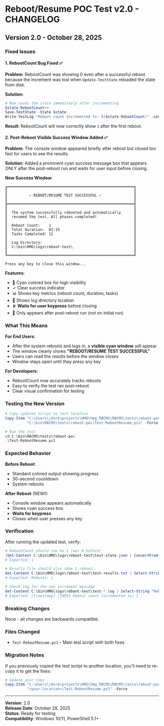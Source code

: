 # Reboot/Resume POC Test v2.0 - CHANGELOG

## Version 2.0 - October 28, 2025

### Fixed Issues

#### 1. **RebootCount Bug Fixed** ✅
**Problem**: RebootCount was showing 0 even after a successful reboot because the increment was lost when `Update-TestState` reloaded the state from disk.

**Solution**: 
```powershell
# Now saves the state immediately after incrementing
$state.RebootCount++
Save-TestState -State $state
Write-TestLog "Reboot count incremented to: $($state.RebootCount)" -Level INFO
```

**Result**: RebootCount will now correctly show `1` after the first reboot.

#### 2. **Post-Reboot Visible Success Window Added** ✅
**Problem**: The console window appeared briefly after reboot but closed too fast for users to see the results.

**Solution**: Added a prominent cyan success message box that appears ONLY after the post-reboot run and waits for user input before closing.

**New Success Window**:
```
╔══════════════════════════════════════════════════════════╗
║                                                          ║
║          ✓ REBOOT/RESUME TEST SUCCESSFUL ✓               ║
║                                                          ║
╠══════════════════════════════════════════════════════════╣
║                                                          ║
║  The system successfully rebooted and automatically      ║
║  resumed the test. All phases completed!                 ║
║                                                          ║
║  Reboot Count:    1                                      ║
║  Total Duration:  02:15                                  ║
║  Tasks Completed: 12                                     ║
║                                                          ║
║  Log Directory:                                          ║
║  C:\bin\HMG\logs\reboot-test\                            ║
║                                                          ║
╚══════════════════════════════════════════════════════════╝

Press any key to close this window...
```

**Features**:
- 🎨 Cyan colored box for high visibility
- ✓ Clear success indicator
- 📊 Shows key metrics (reboot count, duration, tasks)
- 📁 Shows log directory location
- ⏸️ **Waits for user keypress** before closing
- 🎯 Only appears after post-reboot run (not on initial run)

### What This Means

**For End Users**:
- After the system reboots and logs in, a **visible cyan window** will appear
- The window clearly shows **"REBOOT/RESUME TEST SUCCESSFUL"**
- Users can read the results before the window closes
- Window stays open until they press any key

**For Developers**:
- RebootCount now accurately tracks reboots
- Easy to verify the test ran post-reboot
- Clear visual confirmation for testing

### Testing the New Version

```powershell
# Copy updated script to test location
Copy-Item "C:\Users\jdore\projects\HMG\hmg_RBCMS\RBCMS\tests\reboot-poc\Test-RebootResume.ps1" `
          "C:\bin\RBCMS\tests\reboot-poc\Test-RebootResume.ps1" -Force

# Run the test
cd C:\bin\RBCMS\tests\reboot-poc
.\Test-RebootResume.ps1
```

### Expected Behavior

**Before Reboot**:
- Standard colored output showing progress
- 30-second countdown
- System reboots

**After Reboot** (NEW!):
- Console window appears automatically
- Shows cyan success box
- **Waits for keypress**
- Closes when user presses any key

### Verification

After running the updated test, verify:

```powershell
# RebootCount should now be 1 (was 0 before)
(Get-Content C:\bin\HMG\logs\reboot-test\test-state.json | ConvertFrom-Json).RebootCount
# Expected: 1

# Results file should also show 1 reboot
Get-Content C:\bin\HMG\logs\reboot-test\test-results.txt | Select-String "Reboots:"
# Expected: Reboots: 1

# Check log for the new increment message
Get-Content C:\bin\HMG\logs\reboot-test\test-*.log | Select-String "Reboot count incremented"
# Expected: [timestamp] [INFO] Reboot count incremented to: 1
```

### Breaking Changes

None - all changes are backwards compatible.

### Files Changed

- `Test-RebootResume.ps1` - Main test script with both fixes

### Migration Notes

If you previously copied the test script to another location, you'll need to re-copy it to get the fixes:

```powershell
# Update your copy
Copy-Item "C:\Users\jdore\projects\HMG\hmg_RBCMS\RBCMS\tests\reboot-poc\Test-RebootResume.ps1" `
          "<your-location>\Test-RebootResume.ps1" -Force
```

---

**Version**: 2.0  
**Release Date**: October 28, 2025  
**Status**: Ready for testing  
**Compatibility**: Windows 10/11, PowerShell 5.1+
